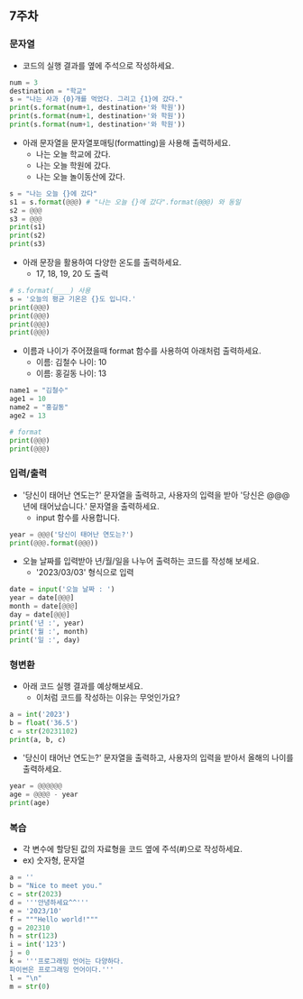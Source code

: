 ## 7주차


### 문자열


- 코드의 실행 결과를 옆에 주석으로 작성하세요.

```python
num = 3
destination = "학교"
s = "나는 사과 {0}개를 먹었다. 그리고 {1}에 갔다."
print(s.format(num+1, destination+'와 학원'))
print(s.format(num+1, destination+'와 학원'))
print(s.format(num+1, destination+'와 학원'))
```

- 아래 문자열을 문자열포매팅(formatting)을 사용해 출력하세요.
  - 나는 오늘 학교에 갔다.
  - 나는 오늘 학원에 갔다.
  - 나는 오늘 놀이동산에 갔다.

```python
s = "나는 오늘 {}에 갔다"
s1 = s.format(@@@) # "나는 오늘 {}에 갔다".format(@@@) 와 동일
s2 = @@@
s3 = @@@
print(s1)
print(s2)
print(s3)
```

- 아래 문장을 활용하여 다양한 온도를 출력하세요.
  - 17, 18, 19, 20 도 출력

```python
# s.format(____) 사용
s = '오늘의 평균 기온은 {}도 입니다.'
print(@@@)
print(@@@)
print(@@@)
print(@@@)
```

- 이름과 나이가 주어졌을때 format 함수를 사용하여 아래처럼 출력하세요.
  - 이름: 김철수 나이: 10
  - 이름: 홍길동 나이: 13

```python
name1 = "김철수"   
age1 = 10   
name2 = "홍길동"   
age2 = 13   

# format
print(@@@)
print(@@@)

```


### 입력/출력

- '당신이 태어난 연도는?' 문자열을 출력하고, 사용자의 입력을 받아 '당신은 @@@년에 태어났습니다.' 문자열을 출력하세요.
  - input 함수를 사용합니다.

```python
year = @@@('당신이 태어난 연도는?')
print(@@@.format(@@@))
```

- 오늘 날짜를 입력받아 년/월/일을 나누어 출력하는 코드를 작성해 보세요.
  - '2023/03/03' 형식으로 입력

```python
date = input('오늘 날짜 : ')
year = date[@@@]
month = date[@@@]
day = date[@@@]
print('년 :', year)
print('월 :', month)
print('일 :', day)
```

### 형변환

- 아래 코드 실행 결과를 예상해보세요.
  - 이처럼 코드를 작성하는 이유는 무엇인가요?

```python
a = int('2023')
b = float('36.5')
c = str(20231102)
print(a, b, c)
```


- '당신이 태어난 연도는?' 문자열을 출력하고, 사용자의 입력을 받아서 올해의 나이를 출력하세요.

```python
year = @@@@@@
age = @@@@ - year
print(age)
```



### 복습

- 각 변수에 할당된 값의 자료형을 코드 옆에 주석(#)으로 작성하세요.
 - ex) 숫자형, 문자열

```python
a = ''
b = "Nice to meet you."
c = str(2023)
d = '''안녕하세요^^'''
e = '2023/10'
f = """Hello world!"""
g = 202310
h = str(123)
i = int('123')
j = 0
k = '''프로그래밍 언어는 다양하다.
파이썬은 프로그래밍 언어이다.'''
l = "\n"
m = str(0)
```


